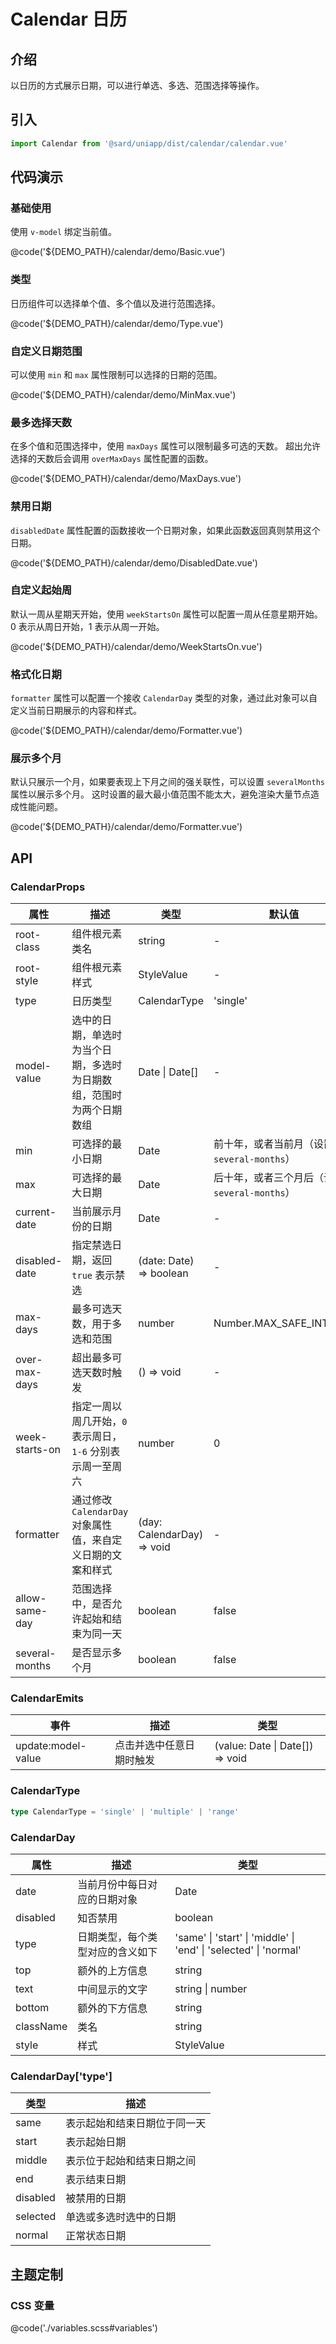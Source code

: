 # Calendar 日历

## 介绍

以日历的方式展示日期，可以进行单选、多选、范围选择等操作。

## 引入

```ts
import Calendar from '@sard/uniapp/dist/calendar/calendar.vue'
```

## 代码演示

### 基础使用

使用 `v-model` 绑定当前值。

@code('${DEMO_PATH}/calendar/demo/Basic.vue')

### 类型

日历组件可以选择单个值、多个值以及进行范围选择。

@code('${DEMO_PATH}/calendar/demo/Type.vue')

### 自定义日期范围

可以使用 `min` 和 `max` 属性限制可以选择的日期的范围。

@code('${DEMO_PATH}/calendar/demo/MinMax.vue')

### 最多选择天数

在多个值和范围选择中，使用 `maxDays` 属性可以限制最多可选的天数。
超出允许选择的天数后会调用 `overMaxDays` 属性配置的函数。

@code('${DEMO_PATH}/calendar/demo/MaxDays.vue')

### 禁用日期

`disabledDate` 属性配置的函数接收一个日期对象，如果此函数返回真则禁用这个日期。

@code('${DEMO_PATH}/calendar/demo/DisabledDate.vue')

### 自定义起始周

默认一周从星期天开始，使用 `weekStartsOn` 属性可以配置一周从任意星期开始。
0 表示从周日开始，1 表示从周一开始。

@code('${DEMO_PATH}/calendar/demo/WeekStartsOn.vue')

### 格式化日期

`formatter` 属性可以配置一个接收 `CalendarDay` 类型的对象，通过此对象可以自定义当前日期展示的内容和样式。

@code('${DEMO_PATH}/calendar/demo/Formatter.vue')

### 展示多个月

默认只展示一个月，如果要表现上下月之间的强关联性，可以设置 `severalMonths` 属性以展示多个月。
这时设置的最大最小值范围不能太大，避免渲染大量节点造成性能问题。

@code('${DEMO_PATH}/calendar/demo/Formatter.vue')

## API

### CalendarProps

| 属性           | 描述                                                                 | 类型                       | 默认值                                          |
| -------------- | -------------------------------------------------------------------- | -------------------------- | ----------------------------------------------- |
| root-class     | 组件根元素类名                                                       | string                     | -                                               |
| root-style     | 组件根元素样式                                                       | StyleValue                 | -                                               |
| type           | 日历类型                                                             | CalendarType               | 'single'                                        |
| model-value    | 选中的日期，单选时为当个日期，多选时为日期数组，范围时为两个日期数组 | Date \| Date[]             | -                                               |
| min            | 可选择的最小日期                                                     | Date                       | 前十年，或者当前月（设置了 `several-months`）   |
| max            | 可选择的最大日期                                                     | Date                       | 后十年，或者三个月后（设置了 `several-months`） |
| current-date   | 当前展示月份的日期                                                   | Date                       | -                                               |
| disabled-date  | 指定禁选日期，返回 `true` 表示禁选                                   | (date: Date) => boolean    | -                                               |
| max-days       | 最多可选天数，用于多选和范围                                         | number                     | Number.MAX_SAFE_INTEGER                         |
| over-max-days  | 超出最多可选天数时触发                                               | () => void                 | -                                               |
| week-starts-on | 指定一周以周几开始，`0` 表示周日，`1-6` 分别表示周一至周六           | number                     | 0                                               |
| formatter      | 通过修改 `CalendarDay` 对象属性值，来自定义日期的文案和样式          | (day: CalendarDay) => void | -                                               |
| allow-same-day | 范围选择中，是否允许起始和结束为同一天                               | boolean                    | false                                           |
| several-months | 是否显示多个月                                                       | boolean                    | false                                           |

### CalendarEmits

| 事件               | 描述                     | 类型                            |
| ------------------ | ------------------------ | ------------------------------- |
| update:model-value | 点击并选中任意日期时触发 | (value: Date \| Date[]) => void |

### CalendarType

```ts
type CalendarType = 'single' | 'multiple' | 'range'
```

### CalendarDay

| 属性      | 描述                             | 类型                                                             |
| --------- | -------------------------------- | ---------------------------------------------------------------- |
| date      | 当前月份中每日对应的日期对象     | Date                                                             |
| disabled  | 知否禁用                         | boolean                                                          |
| type      | 日期类型，每个类型对应的含义如下 | 'same' \| 'start' \| 'middle' \| 'end' \| 'selected' \| 'normal' |
| top       | 额外的上方信息                   | string                                                           |
| text      | 中间显示的文字                   | string \| number                                                 |
| bottom    | 额外的下方信息                   | string                                                           |
| className | 类名                             | string                                                           |
| style     | 样式                             | StyleValue                                                       |

### CalendarDay['type']

| 类型     | 描述                         |
| -------- | ---------------------------- |
| same     | 表示起始和结束日期位于同一天 |
| start    | 表示起始日期                 |
| middle   | 表示位于起始和结束日期之间   |
| end      | 表示结束日期                 |
| disabled | 被禁用的日期                 |
| selected | 单选或多选时选中的日期       |
| normal   | 正常状态日期                 |

## 主题定制

### CSS 变量

@code('./variables.scss#variables')
